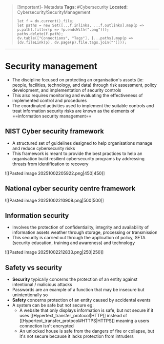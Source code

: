 > [!important]- Metadata
> **Tags:** #Cybersecurity 
> **Located:** Cybersecurity/SecurityManagement
> ```dataviewjs
> let f = dv.current().file;
> let paths = new Set([...f.inlinks, ...f.outlinks].map(p => p.path).filter(p => !p.endsWith(".png")));
> paths.delete(f.path);
> dv.table(["Connections", "Tags"], [...paths].map(p => [dv.fileLink(p), dv.page(p).file.tags.join("")]));
> ```

___
# Security management
- The discipline focused on protecting an organisation's assets (ie: people, facilities, technology, and data) through risk assessment, policy development, and implementation of security controls
- This also requires monitoring and evaluating the effectiveness of implemented control and procedures 
- The coordinated activities used to implement the suitable controls and treat information security risks are known as the elements of ==information security management==
## NIST Cyber security framework
- A structured set of guidelines designed to help organisations manage and reduce cybersecurity risks
- This framework is meant to provide the best practices to help an organisation build resilient cybersecurity programs by addressing threats from identification to recovery

![[Pasted image 20251002205922.png|450|450]]



## National cyber security centre framework 

![[Pasted image 20251002210908.png|500|500]]
## Information security
- Involves the protection of confidentiality, integrity and availability of information assets weather through storage, processing or transmission
- This security is carried out through the application of policy, SETA (security education, training and awareness) and technology

![[Pasted image 20251002212833.png|250|250]]
## Safety vs security
- **Security** typically concerns the protection of an entity against intentional  / malicious attacks
- Passwords are an example of a function that may be insecure but unintentionally so 
- **Safety** concerns protection of an entity caused by accidental events
- A system can be safe but not secure eg:
	- A website that only displays information is safe, but not secure if it uses [[Hypertext_transfer_protocol|HTTP]] instead of [[Hypertext_transfer_protocol#HTTPS|HTTPS]] meaning a users connection isn't encrypted 
	- An unlocked house is safe from the dangers of fire or collapse, but it's not secure because it lacks protection from intruders

